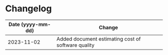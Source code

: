 # Changelog

| Date (yyyy-mm-dd) | 	Change                                            |
|-------------------|----------------------------------------------------|
| 2023-11-02        | Added document estimating cost of software quality |
